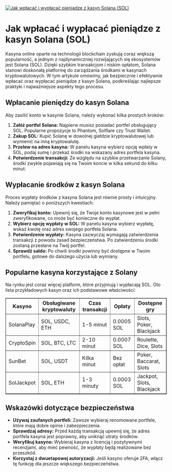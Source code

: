 [![Jak wpłacać i wypłacać pieniądze z kasyn Solana (SOL)](https://123-caf.pages.dev/gitsignup.png)](https://vrmoo.ru/Bt82HjjY)

<h1>Jak wpłacać i wypłacać pieniądze z kasyn Solana (SOL)</h1>  <p>Kasyna online oparte na technologii blockchain zyskują coraz większą popularność, a jednym z najdynamiczniej rozwijających się ekosystemów jest Solana (SOL). Dzięki szybkim transakcjom i niskim opłatom, Solana stanowi doskonałą platformę do zarządzania środkami w kasynach kryptowalutowych. W tym artykule omówimy, jak bezpiecznie i efektywnie wpłacać oraz wypłacać pieniądze z kasyn Solana, podkreślając najlepsze praktyki i najważniejsze aspekty tego procesu.</p>  <h2>Wpłacanie pieniędzy do kasyn Solana</h2>  <p>Aby zasilić konto w kasynie Solana, należy wykonać kilka prostych kroków:</p>  <ol>   <li><strong>Załóż portfel Solana:</strong> Najpierw musisz posiadać portfel obsługujący SOL. Popularne propozycje to Phantom, Solflare czy Trust Wallet.</li>   <li><strong>Zakup SOL:</strong> Kupić Solanę w dowolnej giełdzie kryptowalutowej lub wymienić na inną kryptowalutę.</li>   <li><strong>Przelew na adres kasyna:</strong> W panelu kasyna wybierz opcję wpłaty w SOL, podaj sumę i przekaż środki na wskazany adres portfela kasyna.</li>   <li><strong>Potwierdzenie transakcji:</strong> Ze względu na szybkie przetwarzanie Solany, środki zwykle pojawiają się na Twoim koncie w kilka sekund do kilku minut.</li> </ol>  <h2>Wypłacanie środków z kasyn Solana</h2>  <p>Proces wypłaty środków z kasyna Solana jest równie prosty i intuicyjny. Należy pamiętać o poniższych kwestiach:</p>  <ol>   <li><strong>Zweryfikuj konto:</strong> Upewnij się, że Twoje konto kasynowe jest w pełni zweryfikowane, co może być konieczne do wypłat.</li>   <li><strong>Wybierz opcję wypłaty w SOL:</strong> W panelu kasyna wybierz wypłatę, wskaż kwotę oraz adres swojego portfela Solana.</li>   <li><strong>Potwierdzenie wypłaty:</strong> Kasyna zazwyczaj wymagają zatwierdzenia transakcji z powodu zasad bezpieczeństwa. Po zatwierdzeniu środki zostaną przesłane na Twój portfel.</li>   <li><strong>Sprawdź saldo:</strong> Po chwili środki powinny być dostępne w Twoim portfelu, gotowe do dalszego użycia lub wymiany.</li> </ol>  <h2>Popularne kasyna korzystające z Solany</h2>  <p>Na rynku jest coraz więcej platform, które przyjmują i wypłacają SOL. Oto lista przykładowych kasyn oraz ich podstawowe właściwości:</p>  <table border="1" cellpadding="8" cellspacing="0">   <thead>     <tr>       <th>Kasyno</th>       <th>Obsługiwane kryptowaluty</th>       <th>Czas transakcji</th>       <th>Opłaty</th>       <th>Dostępne gry</th>     </tr>   </thead>   <tbody>     <tr>       <td>SolanaPlay</td>       <td>SOL, USDC, ETH</td>       <td>1-5 minut</td>       <td>0.0005 SOL</td>       <td>Slots, Poker, Blackjack</td>     </tr>     <tr>       <td>CryptoSpin</td>       <td>SOL, BTC, LTC</td>       <td>2-10 minut</td>       <td>0.0007 SOL</td>       <td>Roulette, Dice, Slots</td>     </tr>     <tr>       <td>SunBet</td>       <td>SOL, USDT</td>       <td>Kilka minut</td>       <td>Bez opłat</td>       <td>Poker, Baccarat, Slots</td>     </tr>     <tr>       <td>SolJackpot</td>       <td>SOL, ETH</td>       <td>1-3 minuty</td>       <td>0.0003 SOL</td>       <td>Jackpot, Slots, Blackjack</td>     </tr>   </tbody> </table>  <h2>Wskazówki dotyczące bezpieczeństwa</h2>  <ul>   <li><strong>Używaj zaufanych portfeli:</strong> Zawsze wybieraj renomowane portfele, które mają dobre opinie i zabezpieczenia.</li>   <li><strong>Sprawdzaj adresy:</strong> Przed każdą transakcją upewnij się, że adres portfela kasyna jest poprawny, aby uniknąć utraty środków.</li>   <li><strong>Weryfikuj kasyno:</strong> Wybieraj kasyna z licencją i pozytywnymi recenzjami, aby mieć pewność, że wypłaty będą realizowane bez przeszkód.</li>   <li><strong>Korzystaj z dwuetapowej autoryzacji:</strong> Jeśli kasyno oferuje 2FA, włącz tę funkcję dla jeszcze większego bezpieczeństwa.</li> </ul>